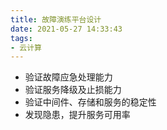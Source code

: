 ```yaml
---
title: 故障演练平台设计
date: 2021-05-27 14:33:43
tags:
- 云计算
---
```

- 验证故障应急处理能力
- 验证服务降级及止损能力
- 验证中间件、存储和服务的稳定性
- 发现隐患，提升服务可用率
